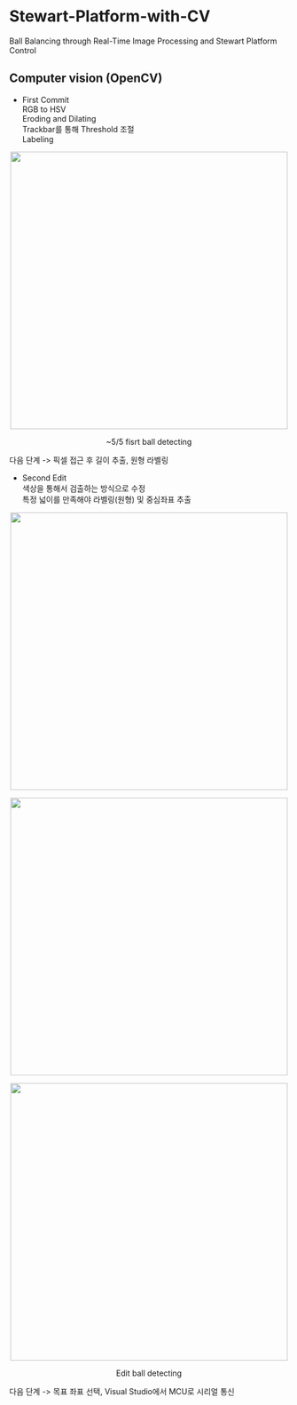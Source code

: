 # Stewart-Platform-with-CV
Ball Balancing through Real-Time Image Processing and Stewart Platform Control

## Computer vision (OpenCV)
- First Commit  
RGB to HSV  
Eroding and Dilating  
Trackbar를 통해 Threshold 조절  
Labeling
<p align="center"><img src="https://user-images.githubusercontent.com/72693388/117032049-237d7680-ad3c-11eb-81bc-1a64d069b721.png" width="500px"></p>  
<p align="center"> ~5/5 fisrt ball detecting </p>  

다음 단계 -> 픽셀 접근 후 길이 추출, 원형 라벨링  
- Second Edit  
색상을 통해서 검출하는 방식으로 수정  
특정 넓이를 만족해야 라벨링(원형) 및 중심좌표 추출  
<p align="center"><img src="https://user-images.githubusercontent.com/72693388/123237389-9b844380-d518-11eb-8eeb-095a71b51d44.png" width="500px"></p>  
<p align="center"><img src="https://user-images.githubusercontent.com/72693388/123237734-e30acf80-d518-11eb-85ae-fb0fd271cb8d.png" width="500px"></p>  
<p align="center"><img src="https://user-images.githubusercontent.com/72693388/123237940-0f265080-d519-11eb-8f75-b5925c4e894a.png" width="500px"></p>  
<p align="center"> Edit ball detecting </p>  
다음 단계 -> 목표 좌표 선택, Visual Studio에서 MCU로 시리얼 통신 

